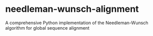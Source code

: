# needleman-wunsch-alignment
A comprehensive Python implementation of the Needleman-Wunsch algorithm for global sequence alignment
